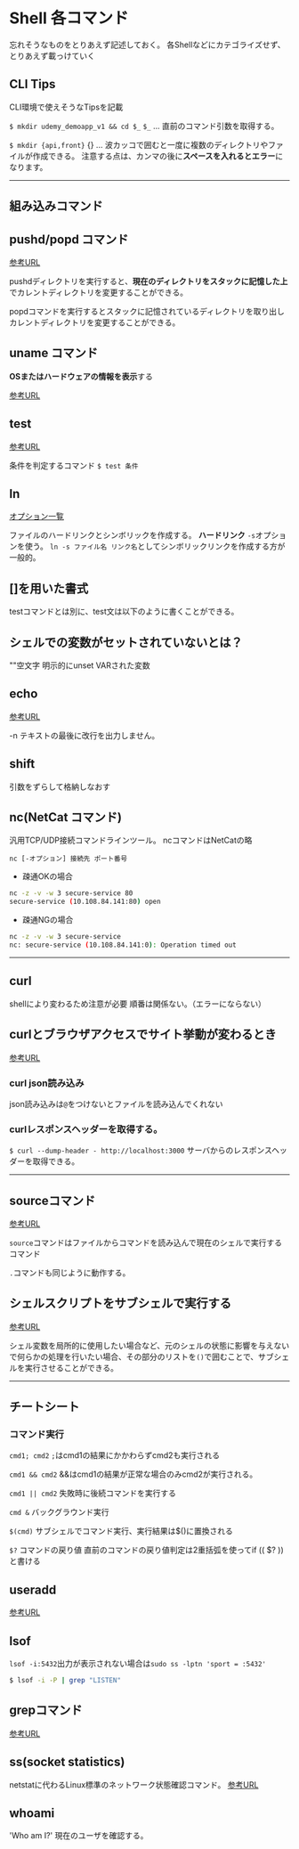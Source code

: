 # Shell 各コマンド

忘れそうなものをとりあえず記述しておく。
各Shellなどにカテゴライズせず、とりあえず載っけていく

## CLI Tips

CLI環境で使えそうなTipsを記載

`$ mkdir udemy_demoapp_v1 && cd $_`
`$_` ... 直前のコマンド引数を取得する。

`$ mkdir {api,front}`
{} ... 波カッコで囲むと一度に複数のディレクトリやファイルが作成できる。
注意する点は、カンマの後に**スペースを入れるとエラー**になります。

---

## 組み込みコマンド

## pushd/popd コマンド

[参考URL](https://www.javadrive.jp/command/dir/index5.html)

pushdディレクトリを実行すると、**現在のディレクトリをスタックに記憶した上**でカレントディレクトリを変更することができる。

popdコマンドを実行するとスタックに記憶されているディレクトリを取り出しカレントディレクトリを変更することができる。


## uname コマンド

**OSまたはハードウェアの情報を表示**する

[参考URL](http://itdoc.hitachi.co.jp/manuals/3020/30203S3530/JPAS0263.HTM)

## test

[参考URL](https://qiita.com/kazuooooo/items/163d07f694016ebd6048)

条件を判定するコマンド
`$ test 条件`

## ln

[オプション一覧](https://eng-entrance.com/linux-command-ln)

ファイルのハードリンクとシンボリックを作成する。
**ハードリンク**
`-s`オプションを使う。
`ln -s ファイル名 リンク名`としてシンボリックリンクを作成する方が一般的。

## []を用いた書式

testコマンドとは別に、test文は以下のように書くことができる。

## シェルでの変数がセットされていないとは？

""空文字
明示的にunset VARされた変数

## echo

[参考URL](https://webkaru.net/linux/echo-command/)

-n	テキストの最後に改行を出力しません。

## shift

引数をずらして格納しなおす

## nc(NetCat コマンド)

汎用TCP/UDP接続コマンドラインツール。
ncコマンドはNetCatの略

`nc [-オプション] 接続先 ポート番号`

- 疎通OKの場合

```sh
nc -z -v -w 3 secure-service 80
secure-service (10.108.84.141:80) open
```

- 疎通NGの場合
```sh
nc -z -v -w 3 secure-service
nc: secure-service (10.108.84.141:0): Operation timed out
```

---

## curl

shellにより変わるため注意が必要
順番は関係ない。（エラーにならない）


## curlとブラウザアクセスでサイト挙動が変わるとき
[参考URL](https://travelingresearcher.com/entry/2017/04/30/115255)


### curl json読み込み

json読み込みは`@`をつけないとファイルを読み込んでくれない

### curlレスポンスヘッダーを取得する。

`$ curl --dump-header - http://localhost:3000`
サーバからのレスポンスヘッダーを取得できる。

---

## sourceコマンド

[参考URL](https://linuxfan.info/source)

`source`コマンドはファイルからコマンドを読み込んで現在のシェルで実行するコマンド

`.`コマンドも同じように動作する。

## シェルスクリプトをサブシェルで実行する

[参考URL](https://qiita.com/blueskyarea/items/02ba29a04b9f0d56f4ac)

シェル変数を局所的に使用したい場合など、元のシェルの状態に影響を与えないで何らかの処理を行いたい場合、その部分のリストを`()`で囲むことで、サブシェルを実行させることができる。

---

## チートシート

### コマンド実行

`cmd1; cmd2`
`;`はcmd1の結果にかかわらずcmd2も実行される

`cmd1 && cmd2`
&&はcmd1の結果が正常な場合のみcmd2が実行される。

`cmd1 || cmd2`
失敗時に後続コマンドを実行する

`cmd &`
バックグラウンド実行

`$(cmd)`
サブシェルでコマンド実行、実行結果は$()に置換される

`$?`
コマンドの戻り値
直前のコマンドの戻り値判定は2重括弧を使ってif (( $? ))と書ける

## useradd

[参考URL](https://atmarkit.itmedia.co.jp/ait/articles/1811/02/news035.html)

## lsof

`lsof -i:5432`出力が表示されない場合は`sudo ss -lptn 'sport = :5432'`

```sh
$ lsof -i -P | grep "LISTEN"
```

## grepコマンド
[参考URL](https://tech-blog.rakus.co.jp/entry/20220912/grep)

## ss(socket statistics)

netstatに代わるLinux標準のネットワーク状態確認コマンド。
[参考URL](https://milestone-of-se.nesuke.com/sv-basic/linux-basic/ss-netstat/)

## whoami

'Who am I?'
現在のユーザを確認する。